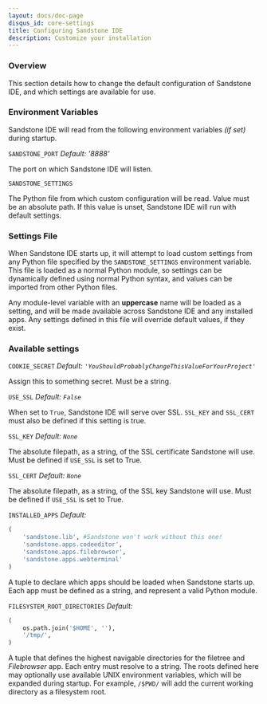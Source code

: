 ```yaml
---
layout: docs/doc-page
disqus_id: core-settings
title: Configuring Sandstone IDE
description: Customize your installation
---
```


### Overview
This section details how to change the default configuration of Sandstone IDE, and which settings are available for use.

### Environment Variables
Sandstone IDE will read from the following environment variables _(if set)_ during startup.

`SANDSTONE_PORT`
_Default: '8888'_

The port on which Sandstone IDE will listen.

`SANDSTONE_SETTINGS`

The Python file from which custom configuration will be read. Value must be an absolute path. If this value is unset, Sandstone IDE will run with default settings.

### Settings File
When Sandstone IDE starts up, it will attempt to load custom settings from any Python file specified by the `SANDSTONE_SETTINGS` environment variable. This file is loaded as a normal Python module, so settings can be dynamically defined using normal Python syntax, and values can be imported from other Python files.

Any module-level variable with an **uppercase** name will be loaded as a setting, and will be made available across Sandstone IDE and any installed apps. Any settings defined in this file will override default values, if they exist.

### Available settings

`COOKIE_SECRET`
_Default: `'YouShouldProbablyChangeThisValueForYourProject'`_

Assign this to something secret. Must be a string.

`USE_SSL`
_Default: `False`_

When set to `True`, Sandstone IDE will serve over SSL. `SSL_KEY` and `SSL_CERT` must also be defined if this setting is true.

`SSL_KEY`
_Default: `None`_

The absolute filepath, as a string, of the SSL certificate Sandstone will use. Must be defined if `USE_SSL` is set to True.

`SSL_CERT`
_Default: `None`_

The absolute filepath, as a string, of the SSL key Sandstone will use. Must be defined if `USE_SSL` is set to True.

`INSTALLED_APPS`
_Default:_

```python
(
    'sandstone.lib', #Sandstone won't work without this one!
    'sandstone.apps.codeeditor',
    'sandstone.apps.filebrowser',
    'sandstone.apps.webterminal'
)
```

A tuple to declare which apps should be loaded when Sandstone starts up. Each app must be defined as a string, and represent a valid Python module.

`FILESYSTEM_ROOT_DIRECTORIES`
_Default:_

```python
(
    os.path.join('$HOME', ''),
    '/tmp/',
)
```

A tuple that defines the highest navigable directories for the filetree and _Filebrowser_ app. Each entry must resolve to a string. The roots defined here may optionally use available UNIX environment variables, which will be expanded during startup. For example, `/$PWD/` will add the current working directory as a filesystem root.
